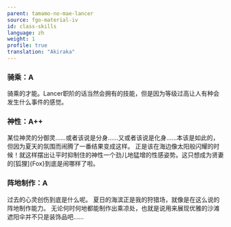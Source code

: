 ```yaml
---
parent: tamamo-no-mae-lancer
source: fgo-material-iv
id: class-skills
language: zh
weight: 1
profile: true
translation: "Akiraka"
---
```


### 骑乘：A

骑乘的才能。Lancer职阶的话当然会拥有的技能，但是因为等级过高让人有种会发生什么事件的感觉。

### 神性：A++

某位神灵的分御灵……或者该说是分身……又或者该说是化身……本该是如此的，但因为夏天的氛围而闹腾了一番结果变成这样。
正是该在海边像太阳般闪耀的时候！就这样摆出让平时抑制住的神性一个劲儿地猛增的性感姿势。这只想成为贤妻的[狐狸]{Fox}到底是闹哪样了啦。

### 阵地制作：A

过去的心灵创伤到底是什么呢。
夏日的海滨正是我的狩猎场，就像是在这么说的阵地制作能力。
无论何时何地都能制作出乘凉处，也就是说用来展现优雅的沙滩遮阳伞并不只是装饰品吧……
